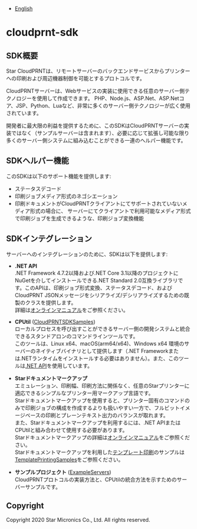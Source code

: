
- [English](../README.md)

# cloudprnt-sdk

## SDK概要

Star CloudPRNTは、リモートサーバーのバックエンドサービスからプリンターへの印刷および周辺機器制御を可能とするプロトコルです。

CloudPRNTサーバーは、Webサービスの実装に使用できる任意のサーバー側テクノロジーを使用して作成できます。
PHP、Node.js、ASP.Net、ASP.Netコア、JSP、Python、Luaなど、非常に多くのサーバー側テクノロジーが広く使用されています。

開発者に最大限の利益を提供するために、このSDKはCloudPRNTサーバーの実装ではなく（サンプルサーバーは含まれます）、必要に応じて拡張し可能な限り多くのサーバー側システムに組み込むことができる一連のヘルパー機能です。

## SDKヘルパー機能

このSDKは以下のサポート機能を提供します:

- ステータスデコード
- 印刷ジョブメディア形式のネゴシエーション
- 印刷ドキュメントがCloudPRNTクライアントにてサポートされていないメディア形式の場合に、
サーバーにてクライアントで利用可能なメディア形式で印刷ジョブを生成できるような、印刷ジョブ変換機能

## SDKインテグレーション

サーバーへのインテグレーションのために、SDKは以下を提供します:

<a id=".Net-API"></a>

- **.NET API** <br>
.NET Framework 4.7.2以降および.NET Core 3.1以降のプロジェクトにNuGetを介してインストールできる.NET Standard 2.0互換ライブラリです。このAPIは、印刷ジョブ形式変換、ステータスデコード、およびCloudPRNT JSONメッセージをシリアライズ/デシリアライズするための既製のクラスを提供します。<br>
詳細は[オンラインマニュアル](https://star-m.jp/products/s_print/sdk/StarCloudPRNT/manual/ja/api-guide.html)をご参照ください。

- **CPUtil** ([CloudPRNTSDKSamples](../CloudPRNTSDKSamples)) <br>
ローカルプロセスを呼び出すことができるサーバー側の開発システムと統合できるスタンドアロンのコマンドラインツールです。<br>
このツールは、Linux x64、macOS(arm64/x64)、Windows x64 環境のサーバーのネイティブバイナリとして提供します（.NET Frameworkまたは.NETランタイムをインストールする必要はありません）。また、このツールは[.NET API](#.Net-API)を使用しています。

- **Starドキュメントマークアップ** <br>
エミュレーション、印刷幅、印刷方法に関係なく、任意のStarプリンターに適応できるシンプルなプリンター用マークアップ言語です。<br>
Starドキュメントマークアップを使用すると、プリンター固有のコマンドのみで印刷ジョブの構成を作成するよりも扱いやすい一方で、フルビットイメージベースの印刷とプレーンテキスト出力のバランスが取れます。<br>
また、Starドキュメントマークアップを利用するには、.NET APIまたはCPUtilと組み合わせて使用する必要があります。<br>
Starドキュメントマークアップの詳細は[オンラインマニュアル](https://star-m.jp/products/s_print/sdk/StarDocumentMarkup/manual/ja/index.html)をご参照ください。<br>
Starドキュメントマークアップを利用した[テンプレート印刷](https://star-m.jp/products/s_print/sdk/StarDocumentMarkup/manual/ja/template.html)のサンプルは[TemplatePrintingSamples](../CloudPRNTSDKSamples/cputil/TemplatePrintingSamples)をご参照ください。

- **サンプルプロジェクト** ([ExampleServers](../ExampleServers)) <br>
CloudPRNTプロトコルの実装方法と、CPUtilの統合方法を示すためのサーバーサンプルです。


## Copyright

Copyright 2020 Star Micronics Co., Ltd. All rights reserved.
